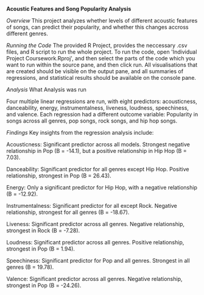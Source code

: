 **Acoustic Features and Song Popularity Analysis**

_Overview_
This project analyzes whether levels of different acoustic features of songs, can predict their popularity, and whether this changes accross different genres.

_Running the Code_
The provided R Project, provides the neccessary .csv files, and R script to run the whole project.
To run the code, open 'Individual Project Coursework.Rproj', and then select the parts of the code which you want to run within the source pane, and then click run. All visualisations that are created should be visible on the output pane, and all summaries of regressions, and statistical results should be available on the console pane.

_Analysis_
  What Analysis was run

Four multiple linear regressions are run, with eight predictors: acousticness, danceability, energy, instrumentalness, liveness, loudness, speechiness, and valence. Each regression had a different outcome variable: Popularity in songs across all genres, pop songs, rock songs, and hip hop songs.

_Findings_
  Key insights from the regression analysis include:

Acousticness: Significant predictor across all models. Strongest negative relationship in Pop (B = -14.1), but a positive relationship in Hip Hop (B = 7.03).

Danceability: Significant predictor for all genres except Hip Hop. Positive relationship, strongest in Pop (B = 26.43).

Energy: Only a significant predictor for Hip Hop, with a negative relationship (B = -12.92).

Instrumentalness: Significant predictor for all except Rock. Negative relationship, strongest for all genres (B = -18.67).

Liveness: Significant predictor across all genres. Negative relationship, strongest in Rock (B = -7.28).

Loudness: Significant predictor across all genres. Positive relationship, strongest in Pop (B = 1.94).

Speechiness: Significant predictor for Pop and all genres. Strongest in all genres (B = 19.78).

Valence: Significant predictor across all genres. Negative relationship, strongest in Pop (B = -24.26).
